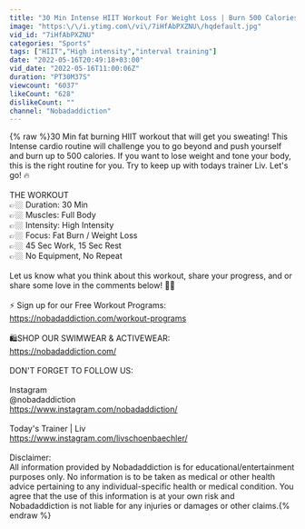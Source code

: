 ```yaml
---
title: "30 Min Intense HIIT Workout For Weight Loss | Burn 500 Calories (Home Workout, No Equipment)"
image: "https:\/\/i.ytimg.com\/vi\/7iHfAbPXZNU\/hqdefault.jpg"
vid_id: "7iHfAbPXZNU"
categories: "Sports"
tags: ["HIIT","High intensity","interval training"]
date: "2022-05-16T20:49:18+03:00"
vid_date: "2022-05-16T11:00:06Z"
duration: "PT30M37S"
viewcount: "6037"
likeCount: "628"
dislikeCount: ""
channel: "Nobadaddiction"
---
```

{% raw %}30 Min fat burning HIIT workout that will get you sweating! This Intense cardio routine will challenge you to go beyond and push yourself and burn up to 500 calories. If you want to lose weight and tone your body, this is the right routine for you. Try to keep up with todays trainer Liv. Let's go! 🔥<br /><br />THE WORKOUT<br />👉🏼 Duration: 30 Min  <br />👉🏼 Muscles: Full Body<br />👉🏼 Intensity: High Intensity <br />👉🏼  Focus: Fat Burn / Weight Loss <br />👉🏼 45 Sec Work, 15 Sec Rest<br />👉🏼 No Equipment, No Repeat<br /><br />Let us know what you think about this workout, share your progress, and or share some love in the comments below! 💬💙 <br /><br />⚡️ Sign up for our Free Workout Programs:<br /><a rel="nofollow" target="blank" href="https://nobadaddiction.com/workout-programs">https://nobadaddiction.com/workout-programs</a> <br /><br />🛍SHOP OUR SWIMWEAR &amp; ACTIVEWEAR:<br /><a rel="nofollow" target="blank" href="https://nobadaddiction.com/">https://nobadaddiction.com/</a><br /><br />DON'T FORGET TO FOLLOW US:<br /><br />Instagram<br />@nobadaddiction<br /><a rel="nofollow" target="blank" href="https://www.instagram.com/nobadaddiction/">https://www.instagram.com/nobadaddiction/</a> <br /><br />Today's Trainer | Liv<br /><a rel="nofollow" target="blank" href="https://www.instagram.com/livschoenbaechler/">https://www.instagram.com/livschoenbaechler/</a><br /><br />Disclaimer: <br />All information provided by Nobadaddiction is for educational/entertainment purposes only. No information is to be taken as medical or other health advice pertaining to any individual-specific health or medical condition. You agree that the use of this information is at your own risk and Nobadaddiction is not liable for any injuries or damages or other claims.{% endraw %}
